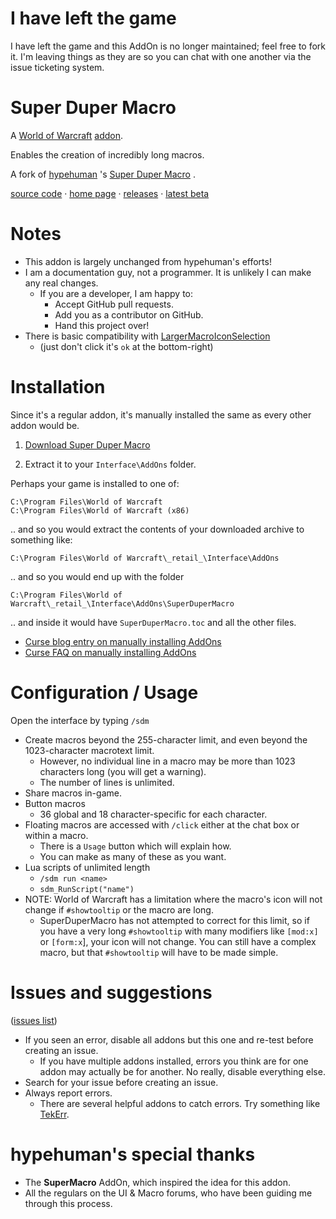 # I have left the game

I have left the game and this AddOn is no longer maintained; feel free to fork it.  I'm leaving things as they are so you can chat with one another via the issue ticketing system.



# Super Duper Macro

A 
[World of Warcraft](http://blog.spiralofhope.com/?p=2987) 
[addon](http://blog.spiralofhope.com/?p=17845).

Enables the creation of incredibly long macros.

A fork of 
[hypehuman](http://www.wowinterface.com/forums/member.php?action=getinfo&userid=52682)
's 
[Super Duper Macro](http://www.wowinterface.com/downloads/info10496)
.

[source code](https://github.com/spiralofhope/SuperDuperMacro)
 · [home page](http://blog.spiralofhope.com/?p=18050)
 · [releases](https://github.com/spiralofhope/SuperDuperMacro/releases)
 · [latest beta](https://github.com/spiralofhope/SuperDuperMacro/archive/master.zip)



# Notes

- This addon is largely unchanged from hypehuman's efforts!
- I am a documentation guy, not a programmer.  It is unlikely I can make any real changes.
  -  If you are a developer, I am happy to:
     -  Accept GitHub pull requests.
     -  Add you as a contributor on GitHub.
     -  Hand this project over!
- There is basic compatibility with [LargerMacroIconSelection](https://www.wowinterface.com/downloads/info11189-LargerMacroIconSelection.html)
  -  (just don't click it's `ok` at the bottom-right)



# Installation

Since it's a regular addon, it's manually installed the same as every other addon would be.

1) [Download Super Duper Macro](https://github.com/spiralofhope/SuperDuperMacro/releases) 

2) Extract it to your `Interface\AddOns` folder.

Perhaps your game is installed to one of:

  `C:\Program Files\World of Warcraft` <br />
  `C:\Program Files\World of Warcraft (x86)` 

.. and so you would extract the contents of your downloaded archive to something like:

  `C:\Program Files\World of Warcraft\_retail_\Interface\AddOns` 

.. and so you would end up with the folder 

  `C:\Program Files\World of Warcraft\_retail_\Interface\AddOns\SuperDuperMacro`

.. and inside it would have `SuperDuperMacro.toc` and all the other files.


- [Curse blog entry on manually installing AddOns](https://support.curse.com/hc/en-us/articles/204270005)
- [Curse FAQ on manually installing AddOns](https://mods.curse.com/faqs/wow-addons#manual)



# Configuration / Usage

Open the interface by typing `/sdm`

- Create macros beyond the 255-character limit, and even beyond the 1023-character macrotext limit.
  -  However, no individual line in a macro may be more than 1023 characters long (you will get a warning).
  -  The number of lines is unlimited.
- Share macros in-game.
- Button macros
  -  36 global and 18 character-specific for each character.
- Floating macros are accessed with `/click` either at the chat box or within a macro.
  -  There is a `Usage` button which will explain how.
  -  You can make as many of these as you want.
- Lua scripts of unlimited length
  -  `/sdm run <name>`
  -  `sdm_RunScript("name")`
- NOTE:  World of Warcraft has a limitation where the macro's icon will not change if `#showtooltip` or the macro are long.
  -  SuperDuperMacro has not attempted to correct for this limit, so if you have a very long `#showtooltip` with many modifiers like `[mod:x]` or `[form:x`], your icon will not change.  You can still have a complex macro, but that `#showtooltip` will have to be made simple.



# Issues and suggestions

([issues list](https://github.com/spiralofhope/SuperDuperMacro/issues))

- If you seen an error, disable all addons but this one and re-test before creating an issue.
  -  If you have multiple addons installed, errors you think are for one addon may actually be for another.  No really, disable everything else.
- Search for your issue before creating an issue.
- Always report errors.
  -  There are several helpful addons to catch errors.  Try something like [TekErr](http://www.wowinterface.com/downloads/info6681).



# hypehuman's special thanks

- The **SuperMacro** AddOn, which inspired the idea for this addon.
- All the regulars on the UI & Macro forums, who have been guiding me through this process.
